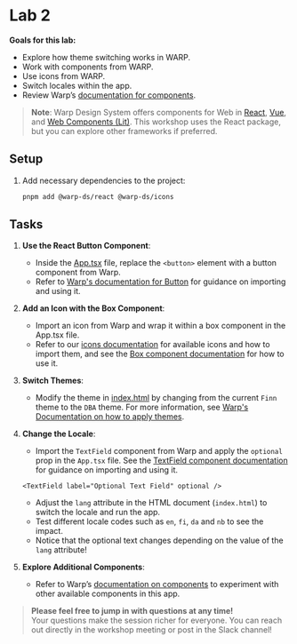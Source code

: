 # Lab 2

**Goals for this lab:**
- Explore how theme switching works in WARP.
- Work with components from WARP.
- Use icons from WARP.
- Switch locales within the app.
- Review Warp’s [documentation for components](https://warp-ds.github.io/docs/components/).

> **Note**: Warp Design System offers components for Web in [React](https://github.com/warp-ds/react), [Vue](https://github.com/warp-ds/vue), and [Web Components (Lit)](https://github.com/warp-ds/elements). This workshop uses the React package, but you can explore other frameworks if preferred.

## Setup

1. Add necessary dependencies to the project:
   ```bash
   pnpm add @warp-ds/react @warp-ds/icons
   ```

## Tasks
1. **Use the React Button Component**:
   - Inside the [App.tsx](../src/App.tsx) file, replace the `<button>` element with a button component from Warp.
   - Refer to [Warp's documentation for Button](https://warp-ds.github.io/docs/components/buttons/) for guidance on importing and using it.

2. **Add an Icon with the Box Component**:  
   - Import an icon from Warp and wrap it within a box component in the App.tsx file.
   - Refer to our [icons documentation](https://warp-ds.github.io/docs/components/icons/) for available icons and how to import them, and see the [Box component documentation](https://warp-ds.github.io/docs/components/box/) for how to use it.


3. **Switch Themes**:
   - Modify the theme in [index.html](../index.html) by changing from the current `Finn` theme to the `DBA` theme. For more information, see [Warp's Documentation on how to apply themes](https://warp-ds.github.io/docs/get-started/developers/web/#_2-apply-theme).

4. **Change the Locale**:
   - Import the `TextField` component from Warp and apply the `optional` prop in the `App.tsx` file. See the [TextField component documentation](https://warp-ds.github.io/docs/components/textfield/#optional) for guidance on importing and using it.
   ```tsx
   <TextField label="Optional Text Field" optional />
   ```

   - Adjust the `lang` attribute in the HTML document (`index.html`) to switch the locale and run the app.
   - Test different locale codes such as `en`, `fi`, `da` and `nb` to see the impact.
   - Notice that the optional text changes depending on the value of the `lang` attribute!

5. **Explore Additional Components**:
   - Refer to Warp’s [documentation on components](https://warp-ds.github.io/docs/components/) to experiment with other available components in this app.

> **Please feel free to jump in with questions at any time!**  
> Your questions make the session richer for everyone. You can reach out directly in the workshop meeting or post in the Slack channel!

